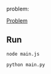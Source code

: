 problem:

<a href="https://codeforces.com/group/MWSDmqGsZm/contest/223205/problem/K"> Problem</a>

## Run

```
node main.js
```

```
python main.py
```